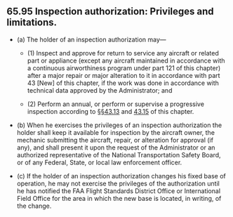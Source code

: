 ## 65.95   Inspection authorization: Privileges and limitations.

- (a) The holder of an inspection authorization may—

	+ (1) Inspect and approve for return to service any aircraft or related part or appliance (except any aircraft maintained in accordance with a continuous airworthiness program under part 121 of this chapter) after a major repair or major alteration to it in accordance with part 43 [New] of this chapter, if the work was done in accordance with technical data approved by the Administrator; and

	+ (2) Perform an annual, or perform or supervise a progressive inspection according to [§§43.13](../43/13.md) and [43.15](../43/15.md) of this chapter.

- (b) When he exercises the privileges of an inspection authorization the holder shall keep it available for inspection by the aircraft owner, the mechanic submitting the aircraft, repair, or alteration for approval (if any), and shall present it upon the request of the Administrator or an authorized representative of the National Transportation Safety Board, or of any Federal, State, or local law enforcement officer.

- (c) If the holder of an inspection authorization changes his fixed base of operation, he may not exercise the privileges of the authorization until he has notified the FAA Flight Standards District Office or International Field Office for the area in which the new base is located, in writing, of the change.